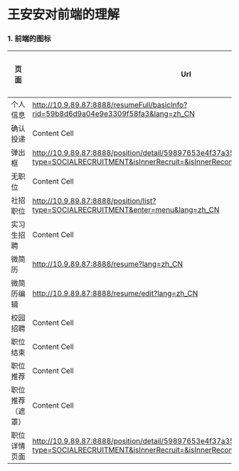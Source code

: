 # 王安安对前端的理解

### 1. 前端的图标

|     页 面      |     Url       |      完成情况     |    后期解决     |   
| ------------- | ------------- |    ------------- | ------------- |
| 个人信息  | http://10.9.89.87:8888/resumeFull/basicInfo?rid=59b8d6d9a04e9e3309f58fa3&lang=zh_CN  |   1.0.0  |      |
| 确认投递  | Content Cell  |   Content Cell   |       |
| 弹出框  | http://10.9.89.87:8888/position/detail/59897653e4f37a3534a5fc37?type=SOCIALRECRUITMENT&isInnerRecruit=&isInnerRecommend=&enter=list&lang=zh_CN  |   1.0.0   |     |
| 无职位    | Content Cell  |   Content Cell   |       |
| 社招职位  | http://10.9.89.87:8888/position/list?type=SOCIALRECRUITMENT&enter=menu&lang=zh_CN  |   1.0.0  |       |
| 实习生招聘  | Content Cell  |   Content Cell   |       |
| 微简历   | http://10.9.89.87:8888/resume?lang=zh_CN  |   1.0.0   |       |
| 微简历编辑  | http://10.9.89.87:8888/resume/edit?lang=zh_CN  |   1.0.0   |       |
| 校园招聘    | Content Cell  |   Content Cell   |       |
| 职位结束    | Content Cell  |   Content Cell   |       |
| 职位推荐    | Content Cell  |   Content Cell   |       |
| 职位推荐（遮罩）    | Content Cell  |   Content Cell   |       |
| 职位详情页面   | http://10.9.89.87:8888/position/detail/59897653e4f37a3534a5fc39?type=SOCIALRECRUITMENT&isInnerRecruit=&isInnerRecommend=&enter=list&lang=zh_CN  |   Content Cell   |       |
